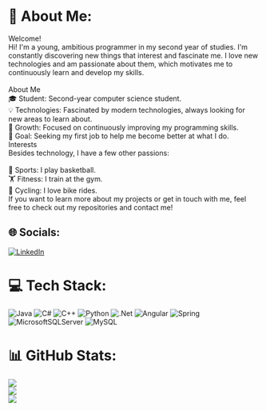 # 💫 About Me:
Welcome!<br>Hi! I'm a young, ambitious programmer in my second year of studies. I'm constantly discovering new things that interest and fascinate me. I love new technologies and am passionate about them, which motivates me to continuously learn and develop my skills.<br><br>About Me<br>🎓 Student: Second-year computer science student.<br>💡 Technologies: Fascinated by modern technologies, always looking for new areas to learn about.<br>💪 Growth: Focused on continuously improving my programming skills.<br>🚀 Goal: Seeking my first job to help me become better at what I do.<br>Interests<br>Besides technology, I have a few other passions:<br><br>🏀 Sports: I play basketball.<br>🏋️ Fitness: I train at the gym.<br>🚴 Cycling: I love bike rides.<br>If you want to learn more about my projects or get in touch with me, feel free to check out my repositories and contact me!


## 🌐 Socials:
[![LinkedIn](https://img.shields.io/badge/LinkedIn-%230077B5.svg?logo=linkedin&logoColor=white)](https://linkedin.com/in/www.linkedin.com/in/tomasz-pluciński-17864024b) 

# 💻 Tech Stack:
![Java](https://img.shields.io/badge/java-%23ED8B00.svg?style=for-the-badge&logo=openjdk&logoColor=white) ![C#](https://img.shields.io/badge/c%23-%23239120.svg?style=for-the-badge&logo=csharp&logoColor=white) ![C++](https://img.shields.io/badge/c++-%2300599C.svg?style=for-the-badge&logo=c%2B%2B&logoColor=white) ![Python](https://img.shields.io/badge/python-3670A0?style=for-the-badge&logo=python&logoColor=ffdd54) ![.Net](https://img.shields.io/badge/.NET-5C2D91?style=for-the-badge&logo=.net&logoColor=white) ![Angular](https://img.shields.io/badge/angular-%23DD0031.svg?style=for-the-badge&logo=angular&logoColor=white) ![Spring](https://img.shields.io/badge/spring-%236DB33F.svg?style=for-the-badge&logo=spring&logoColor=white) ![MicrosoftSQLServer](https://img.shields.io/badge/Microsoft%20SQL%20Server-CC2927?style=for-the-badge&logo=microsoft%20sql%20server&logoColor=white) ![MySQL](https://img.shields.io/badge/mysql-4479A1.svg?style=for-the-badge&logo=mysql&logoColor=white)
# 📊 GitHub Stats:
![](https://github-readme-stats.vercel.app/api?username=TomaszP17&theme=dark&hide_border=false&include_all_commits=true&count_private=true)<br/>
![](https://github-readme-streak-stats.herokuapp.com/?user=TomaszP17&theme=dark&hide_border=false)<br/>
![](https://github-readme-stats.vercel.app/api/top-langs/?username=TomaszP17&theme=dark&hide_border=false&include_all_commits=true&count_private=true&layout=compact)

<!-- Proudly created with GPRM ( https://gprm.itsvg.in ) -->
